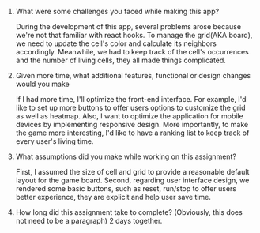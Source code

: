 1. What were some challenges you faced while making this app?

    During the development of this app, several problems arose because we're not that familiar with react hooks. To manage the grid(AKA board), we need to update the cell's color and calculate its neighbors accordingly. Meanwhile, we had to keep track of the cell's occurrences and the number of living cells, they all made things complicated. 

2. Given more time, what additional features, functional or design changes would you make

    If I had more time, I'll optimize the front-end interface. For example, I'd like to set up more buttons to offer users options to customize the grid as well as heatmap. Also, I want to optimize the application for mobile devices by implementing responsive design. More importantly, to make the game more interesting, I'd like to have a ranking list to keep track of every user's living time.

3. What assumptions did you make while working on this assignment?
    
    First, I assumed the size of cell and grid to provide a reasonable default layout for the game board. Second, regarding user interface design, we rendered some basic buttons, such as reset, run/stop to offer users better experience, they are explicit and help user save time.


4. How long did this assignment take to complete? (Obviously, this does not need to be a paragraph)
    2 days together.